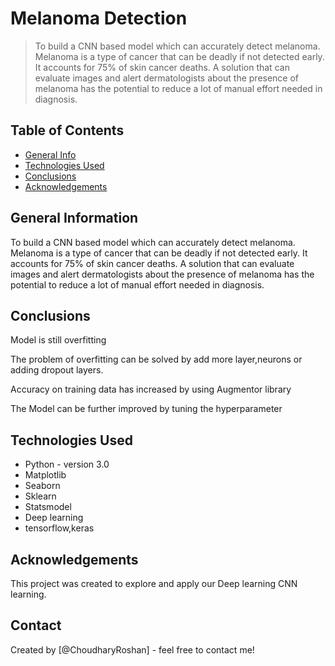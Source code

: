 # Melanoma Detection
> To build a CNN based model which can accurately detect melanoma. Melanoma is a type of cancer that can be deadly if not detected early. It accounts for 75% of skin cancer deaths. A solution that can evaluate images and alert dermatologists about the presence of melanoma has the potential to reduce a lot of manual effort needed in diagnosis.


## Table of Contents
* [General Info](#general-information)
* [Technologies Used](#technologies-used)
* [Conclusions](#conclusions)
* [Acknowledgements](#acknowledgements)

<!-- You can include any other section that is pertinent to your problem -->

## General Information
To build a CNN based model which can accurately detect melanoma. Melanoma is a type of cancer that can be deadly if not detected early. It accounts for 75% of skin cancer deaths. A solution that can evaluate images and alert dermatologists about the presence of melanoma has the potential to reduce a lot of manual effort needed in diagnosis.

<!-- You don't have to answer all the questions - just the ones relevant to your project. -->

## Conclusions
Model is still overfitting

The problem of overfitting can be solved by add more layer,neurons or adding dropout layers.

Accuracy on training data has increased by using Augmentor library

The Model can be further improved by tuning the hyperparameter

<!-- You don't have to answer all the questions - just the ones relevant to your project. -->


## Technologies Used
- Python   -  version 3.0
- Matplotlib
- Seaborn
- Sklearn
- Statsmodel
- Deep learning
- tensorflow,keras


<!-- As the libraries versions keep on changing, it is recommended to mention the version of library used in this project -->

## Acknowledgements
This project was created to explore and apply our Deep learning CNN learning.


## Contact
Created by [@ChoudharyRoshan] - feel free to contact me!


<!-- Optional -->
<!-- ## License -->
<!-- This project is open source and available under the [... License](). -->

<!-- You don't have to include all sections - just the one's relevant to your project -->
